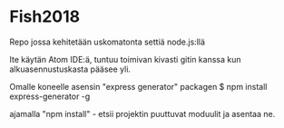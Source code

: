 # Fish2018
Repo jossa kehitetään uskomatonta settiä node.js:llä

Ite käytän Atom IDE:ä, tuntuu toimivan kivasti gitin kanssa kun alkuasennustuskasta pääsee yli.

Omalle koneelle asensin "express generator" packagen
$ npm install express-generator -g

ajamalla "npm install" - etsii projektin puuttuvat moduulit ja asentaa ne.
